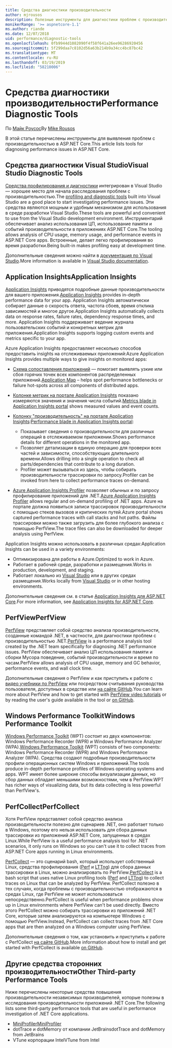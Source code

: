 ```yaml
---
title: Средства диагностики производительности
author: mjrousos
description: Полезные инструменты для диагностики проблем с производительностью в приложениях ASP.NET Core.
monikerRange: '>= aspnetcore-1.1'
ms.author: riande
ms.date: 12/07/2018
uid: performance/diagnostic-tools
ms.openlocfilehash: 0fb9944d1082090f4f58f641a26ee96286920456
ms.sourcegitcommit: 5f299daa7c8102d56a63b214b9a34cc4bc87bc42
ms.translationtype: MT
ms.contentlocale: ru-RU
ms.lasthandoff: 03/19/2019
ms.locfileid: "58210006"
---
```

# <a name="performance-diagnostic-tools"></a><span data-ttu-id="0adab-103">Средства диагностики производительности</span><span class="sxs-lookup"><span data-stu-id="0adab-103">Performance Diagnostic Tools</span></span>

<span data-ttu-id="0adab-104">По [Майк Роусос](https://github.com/mjrousos)</span><span class="sxs-lookup"><span data-stu-id="0adab-104">By [Mike Rousos](https://github.com/mjrousos)</span></span>

<span data-ttu-id="0adab-105">В этой статье перечислены инструменты для выявления проблем с производительностью в ASP.NET Core.</span><span class="sxs-lookup"><span data-stu-id="0adab-105">This article lists tools for diagnosing performance issues in ASP.NET Core.</span></span>

## <a name="visual-studio-diagnostic-tools"></a><span data-ttu-id="0adab-106">Средства диагностики Visual Studio</span><span class="sxs-lookup"><span data-stu-id="0adab-106">Visual Studio Diagnostic Tools</span></span>

<span data-ttu-id="0adab-107">[Средства профилирования и диагностики](/visualstudio/profiling) интегрирован в Visual Studio — хорошее место для начала расследования проблем с производительностью.</span><span class="sxs-lookup"><span data-stu-id="0adab-107">The [profiling and diagnostic tools](/visualstudio/profiling) built into Visual Studio are a good place to start investigating performance issues.</span></span> <span data-ttu-id="0adab-108">Эти средства являются мощным и удобным механизмом для использования в среде разработки Visual Studio.</span><span class="sxs-lookup"><span data-stu-id="0adab-108">These tools are powerful and convenient to use from the Visual Studio development environment.</span></span> <span data-ttu-id="0adab-109">Инструментарий обеспечивает анализ использования ЦП, использование памяти и событий производительности в приложениях ASP.NET Core.</span><span class="sxs-lookup"><span data-stu-id="0adab-109">The tooling allows analysis of CPU usage, memory usage, and performance events in ASP.NET Core apps.</span></span> <span data-ttu-id="0adab-110">Встроенные, делает легко профилирования во время разработки.</span><span class="sxs-lookup"><span data-stu-id="0adab-110">Being built-in makes profiling easy at development time.</span></span>

<span data-ttu-id="0adab-111">Дополнительные сведения можно найти в [документация по Visual Studio](/visualstudio/profiling/profiling-overview).</span><span class="sxs-lookup"><span data-stu-id="0adab-111">More information is available in [Visual Studio documentation](/visualstudio/profiling/profiling-overview).</span></span>

## <a name="application-insights"></a><span data-ttu-id="0adab-112">Application Insights</span><span class="sxs-lookup"><span data-stu-id="0adab-112">Application Insights</span></span>

<span data-ttu-id="0adab-113">[Application Insights](/azure/application-insights/app-insights-overview) приводятся подробные данные производительности для вашего приложения.</span><span class="sxs-lookup"><span data-stu-id="0adab-113">[Application Insights](/azure/application-insights/app-insights-overview) provides in-depth performance data for your app.</span></span> <span data-ttu-id="0adab-114">Application Insights автоматически собирает данные о скорость ответа, частота сбоев, время отклика зависимостей и многое другое.</span><span class="sxs-lookup"><span data-stu-id="0adab-114">Application Insights automatically collects data on response rates, failure rates, dependency response times, and more.</span></span> <span data-ttu-id="0adab-115">Application Insights поддерживает ведение журнала пользовательских событий и конкретных метрик для приложения.</span><span class="sxs-lookup"><span data-stu-id="0adab-115">Application Insights supports logging custom events and metrics specific to your app.</span></span>

<span data-ttu-id="0adab-116">Azure Application Insights предоставляет несколько способов предоставить insights на отслеживаемых приложений:</span><span class="sxs-lookup"><span data-stu-id="0adab-116">Azure Application Insights provides multiple ways to give insights on monitored apps:</span></span>

- <span data-ttu-id="0adab-117">[Схема сопоставления приложений](/azure/application-insights/app-insights-app-map) — помогает выявлять узкие или сбоя горячих точек всех компонентов распределенных приложений.</span><span class="sxs-lookup"><span data-stu-id="0adab-117">[Application Map](/azure/application-insights/app-insights-app-map) – helps spot performance bottlenecks or failure hot-spots across all components of distributed apps.</span></span>
- <span data-ttu-id="0adab-118">[Колонке метрик на портале Application Insights](/azure/application-insights/app-insights-metrics-explorer?toc=/azure/azure-monitor/toc.json) показано измеряются значения и значения числа событий.</span><span class="sxs-lookup"><span data-stu-id="0adab-118">[Metrics blade in Application Insights portal](/azure/application-insights/app-insights-metrics-explorer?toc=/azure/azure-monitor/toc.json) shows measured values and event counts.</span></span>
- <span data-ttu-id="0adab-119">[Колонку "производительность" на портале Application Insights](/azure/application-insights/app-insights-tutorial-performance):</span><span class="sxs-lookup"><span data-stu-id="0adab-119">[Performance blade in Application Insights portal](/azure/application-insights/app-insights-tutorial-performance):</span></span>

  - <span data-ttu-id="0adab-120">Показывает сведения о производительности для различных операций в отслеживаемом приложении.</span><span class="sxs-lookup"><span data-stu-id="0adab-120">Shows performance details for different operations in the monitored app.</span></span>
  - <span data-ttu-id="0adab-121">Позволяет детализации в единую операцию для проверки всех частей и зависимости, способствующих длительного времени.</span><span class="sxs-lookup"><span data-stu-id="0adab-121">Allows drilling into a single operation to check all parts/dependencies that contribute to a long duration.</span></span>
  - <span data-ttu-id="0adab-122">Profiler может вызываться из здесь, чтобы собирать производительности трассировки по запросу.</span><span class="sxs-lookup"><span data-stu-id="0adab-122">Profiler can be invoked from here to collect performance traces on-demand.</span></span>

- <span data-ttu-id="0adab-123">[Azure Application Insights Profiler](/azure/azure-monitor/app/profiler) позволяет обычных и по запросу профилирование приложений для .NET.</span><span class="sxs-lookup"><span data-stu-id="0adab-123">[Azure Application Insights Profiler](/azure/azure-monitor/app/profiler) allows regular and on-demand profiling of .NET apps.</span></span>  <span data-ttu-id="0adab-124">Azure на портале должна появиться записи трассировок производительности с помощью стеков вызовов и критических путей.</span><span class="sxs-lookup"><span data-stu-id="0adab-124">Azure portal shows captured performance traces with call stacks and hot paths.</span></span> <span data-ttu-id="0adab-125">Файлы трассировки можно также загрузить для более глубокого анализа с помощью PerfView.</span><span class="sxs-lookup"><span data-stu-id="0adab-125">The trace files can also be downloaded for deeper analysis using PerfView.</span></span>

<span data-ttu-id="0adab-126">Application Insights можно использовать в различных средах:</span><span class="sxs-lookup"><span data-stu-id="0adab-126">Application Insights can be used in a variety environments:</span></span>

- <span data-ttu-id="0adab-127">Оптимизирована для работы в Azure.</span><span class="sxs-lookup"><span data-stu-id="0adab-127">Optimized to work in Azure.</span></span>
- <span data-ttu-id="0adab-128">Работает в рабочей среде, разработки и размещения.</span><span class="sxs-lookup"><span data-stu-id="0adab-128">Works in production, development, and staging.</span></span>
- <span data-ttu-id="0adab-129">Работает локально из [Visual Studio](/azure/application-insights/app-insights-visual-studio) или в других средах размещения.</span><span class="sxs-lookup"><span data-stu-id="0adab-129">Works locally from [Visual Studio](/azure/application-insights/app-insights-visual-studio) or in other hosting environments.</span></span>

<span data-ttu-id="0adab-130">Дополнительные сведения см. в статье [Application Insights для ASP.NET Core](/azure/application-insights/app-insights-asp-net-core).</span><span class="sxs-lookup"><span data-stu-id="0adab-130">For more information, see [Application Insights for ASP.NET Core](/azure/application-insights/app-insights-asp-net-core).</span></span>

## <a name="perfview"></a><span data-ttu-id="0adab-131">PerfView</span><span class="sxs-lookup"><span data-stu-id="0adab-131">PerfView</span></span>

<span data-ttu-id="0adab-132">[PerfView](https://github.com/Microsoft/perfview) представляет собой средство анализа производительности, созданные командой .NET, в частности, для диагностики проблем с производительностью .NET.</span><span class="sxs-lookup"><span data-stu-id="0adab-132">[PerfView](https://github.com/Microsoft/perfview) is a performance analysis tool created by the .NET team specifically for diagnosing .NET performance issues.</span></span> <span data-ttu-id="0adab-133">PerfView обеспечивает анализ ЦП использования памяти и сборки Мусора поведение, событий производительности и время по часам.</span><span class="sxs-lookup"><span data-stu-id="0adab-133">PerfView allows analysis of CPU usage, memory and GC behavior, performance events, and wall clock time.</span></span>

<span data-ttu-id="0adab-134">Дополнительные сведения о PerfView и как приступить к работе с [видео учебники по PerfView](http://channel9.msdn.com/Series/PerfView-Tutorial) или посредством считывания руководства пользователя, доступных в средстве или [на сайте GitHub](https://github.com/Microsoft/perfview).</span><span class="sxs-lookup"><span data-stu-id="0adab-134">You can learn more about PerfView and how to get started with [PerfView video tutorials](http://channel9.msdn.com/Series/PerfView-Tutorial) or by reading the user's guide available in the tool or [on GitHub](https://github.com/Microsoft/perfview).</span></span>

## <a name="windows-performance-toolkit"></a><span data-ttu-id="0adab-135">Windows Performance Toolkit</span><span class="sxs-lookup"><span data-stu-id="0adab-135">Windows Performance Toolkit</span></span>

<span data-ttu-id="0adab-136">[Windows Performance Toolkit](/windows-hardware/test/wpt/) (WPT) состоит из двух компонентов: Windows Performance Recorder (WPR) и Windows Performance Analyzer (WPA).</span><span class="sxs-lookup"><span data-stu-id="0adab-136">[Windows Performance Toolkit](/windows-hardware/test/wpt/) (WPT) consists of two components: Windows Performance Recorder (WPR) and Windows Performance Analyzer (WPA).</span></span> <span data-ttu-id="0adab-137">Средства создают подробные производительности профили операционных систем Windows и приложений.</span><span class="sxs-lookup"><span data-stu-id="0adab-137">The tools produce in-depth performance profiles of Windows operating systems and apps.</span></span> <span data-ttu-id="0adab-138">WPT имеет более широкие способы визуализации данных, но сбор данных обладает меньшими возможностями, чем в PerfView.</span><span class="sxs-lookup"><span data-stu-id="0adab-138">WPT has richer ways of visualizing data, but its data collecting is less powerful than PerfView's.</span></span>

## <a name="perfcollect"></a><span data-ttu-id="0adab-139">PerfCollect</span><span class="sxs-lookup"><span data-stu-id="0adab-139">PerfCollect</span></span>

<span data-ttu-id="0adab-140">Хотя PerfView представляет собой средство анализа производительности полезно для сценариев .NET, оно работает только в Windows, поэтому его нельзя использовать для сбора данных трассировки из приложений ASP.NET Core, запущенных в средах Linux.</span><span class="sxs-lookup"><span data-stu-id="0adab-140">While PerfView is a useful performance analysis tool for .NET scenarios, it only runs on Windows so you can't use it to collect traces from ASP.NET Core apps running in Linux environments.</span></span>

<span data-ttu-id="0adab-141">[PerfCollect](https://github.com/dotnet/coreclr/blob/master/Documentation/project-docs/linux-performance-tracing.md) — это сценарий bash, который использует собственный Linux, средства профилирования ([Perf](https://perf.wiki.kernel.org/index.php/Main_Page) и [LTTng](https://lttng.org/)) для сбора данных трассировки в Linux, можно анализировать по PerfView.</span><span class="sxs-lookup"><span data-stu-id="0adab-141">[PerfCollect](https://github.com/dotnet/coreclr/blob/master/Documentation/project-docs/linux-performance-tracing.md) is a bash script that uses native Linux profiling tools ([Perf](https://perf.wiki.kernel.org/index.php/Main_Page) and [LTTng](https://lttng.org/)) to collect traces on Linux that can be analyzed by PerfView.</span></span> <span data-ttu-id="0adab-142">PerfCollect полезно в тех случаях, когда проблемы с производительностью отображаются в средах Linux, где PerfView не может использоваться непосредственно.</span><span class="sxs-lookup"><span data-stu-id="0adab-142">PerfCollect is useful when performance problems show up in Linux environments where PerfView can't be used directly.</span></span> <span data-ttu-id="0adab-143">Вместо этого PerfCollect можно собирать трассировки из приложений .NET Core, которые затем анализируются на компьютере Windows с помощью PerfView.</span><span class="sxs-lookup"><span data-stu-id="0adab-143">Instead, PerfCollect can collect traces from .NET Core apps that are then analyzed on a Windows computer using PerfView.</span></span>

<span data-ttu-id="0adab-144">Дополнительные сведения о том, как установить и приступить к работе с PerfCollect [на сайте GitHub](https://github.com/dotnet/coreclr/blob/master/Documentation/project-docs/linux-performance-tracing.md).</span><span class="sxs-lookup"><span data-stu-id="0adab-144">More information about how to install and get started with PerfCollect is available [on GitHub](https://github.com/dotnet/coreclr/blob/master/Documentation/project-docs/linux-performance-tracing.md).</span></span>

## <a name="other-third-party-performance-tools"></a><span data-ttu-id="0adab-145">Другие средства сторонних производительности</span><span class="sxs-lookup"><span data-stu-id="0adab-145">Other Third-party Performance Tools</span></span>

<span data-ttu-id="0adab-146">Ниже перечислены некоторые средства повышения производительности независимых производителей, которые полезны в исследования производительности приложений .NET Core.</span><span class="sxs-lookup"><span data-stu-id="0adab-146">The following lists some third-party performance tools that are useful in performance investigation of .NET Core applications.</span></span>

- [<span data-ttu-id="0adab-147">MiniProfiler</span><span class="sxs-lookup"><span data-stu-id="0adab-147">MiniProfiler</span></span>](https://miniprofiler.com/)
- <span data-ttu-id="0adab-148">dotTrace и dotMemory от компании JetBrains</span><span class="sxs-lookup"><span data-stu-id="0adab-148">dotTrace and dotMemory from JetBrains</span></span>
- <span data-ttu-id="0adab-149">VTune корпорации Intel</span><span class="sxs-lookup"><span data-stu-id="0adab-149">VTune from Intel</span></span>
